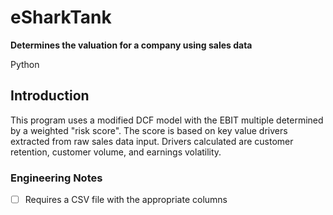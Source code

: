 # eSharkTank
**Determines the valuation for a company using sales data**

Python

## Introduction
This program uses a modified DCF model with the EBIT multiple determined by a weighted "risk score". 
The score is based on key value drivers extracted from raw sales data input. Drivers calculated are customer retention, customer volume, and earnings volatility.

### Engineering Notes
- [ ] Requires a CSV file with the appropriate columns
